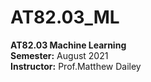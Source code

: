 # AT82.03_ML

 <b>AT82.03 Machine Learning</b> <br>
<b>Semester:</b> August 2021 <br>
<b>Instructor:</b> Prof.Matthew Dailey <br>
